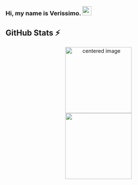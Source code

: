 ### Hi, my name is Verissimo. <img src="https://media.giphy.com/media/hvRJCLFzcasrR4ia7z/giphy.gif" width="25px"></a>

## GitHub Stats ⚡
<div>
  <a href="https://github.com/Piucles">
  <center>
    <img height="180em" src="https://github-readme-stats.vercel.app/api?username=Piucles&show_icons=true&theme=synthwave&count_private=true" alt="centered image">
  </center>
  <center>  
    <img height="180em" src="https://github-readme-stats.vercel.app/api/top-langs/?username=Piucles&layout=compact&langs_count=7&theme=synthwave"/> 
  </center>
</div>
